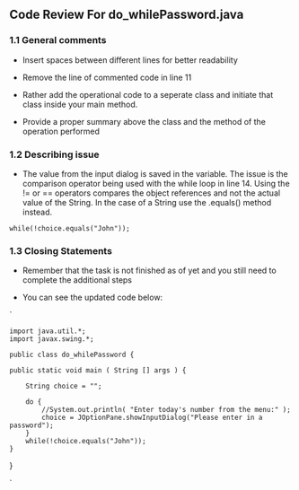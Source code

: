 ## Code Review For do_whilePassword.java

### 1.1 General comments

* Insert spaces between different lines for better readability

* Remove the line of commented code in line 11

* Rather add the operational code to a seperate class and initiate that class inside your main method. 

* Provide a proper summary above the class and the method of the operation performed

### 1.2 Describing issue

* The value from the input dialog is saved in the variable. The issue is the comparison operator being used with the while loop in line 14. Using the != or == operators compares the object references and not the actual value of the String. In the case of a String use the .equals() method instead.

`while(!choice.equals("John"));`

### 1.3 Closing Statements

* Remember that the task is not finished as of yet and you still need to complete the additional steps

* You can see the updated code below:

`

    import java.util.*; 
    import javax.swing.*;

    public class do_whilePassword {

    public static void main ( String [] args ) {
        
        String choice = ""; 
        
        do {
            //System.out.println( "Enter today's number from the menu:" );
            choice = JOptionPane.showInputDialog("Please enter in a password");
        }
        while(!choice.equals("John")); 
    } 
}

`
